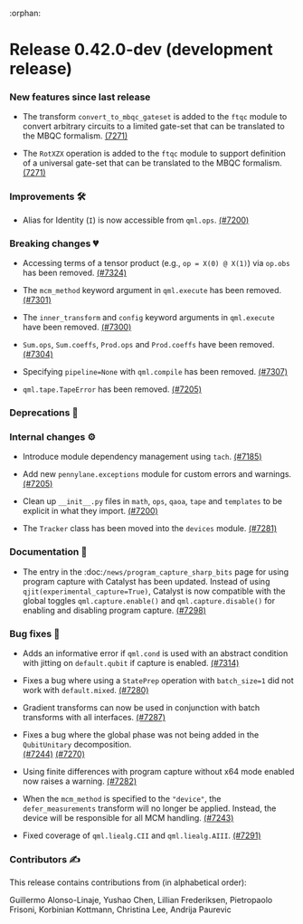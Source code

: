 :orphan:

# Release 0.42.0-dev (development release)

<h3>New features since last release</h3>

* The transform `convert_to_mbqc_gateset` is added to the `ftqc` module to convert arbitrary 
  circuits to a limited gate-set that can be translated to the MBQC formalism.
  [(7271)](https://github.com/PennyLaneAI/pennylane/pull/7271)

* The `RotXZX` operation is added to the `ftqc` module to support definition of a universal
  gate-set that can be translated to the MBQC formalism.
  [(7271)](https://github.com/PennyLaneAI/pennylane/pull/7271)

<h3>Improvements 🛠</h3>

* Alias for Identity (`I`) is now accessible from `qml.ops`.
  [(#7200)](https://github.com/PennyLaneAI/pennylane/pull/7200)

<h3>Breaking changes 💔</h3>

* Accessing terms of a tensor product (e.g., `op = X(0) @ X(1)`) via `op.obs` has been removed.
  [(#7324)](https://github.com/PennyLaneAI/pennylane/pull/7324)

* The `mcm_method` keyword argument in `qml.execute` has been removed.
  [(#7301)](https://github.com/PennyLaneAI/pennylane/pull/7301)

* The `inner_transform` and `config` keyword arguments in `qml.execute` have been removed.
  [(#7300)](https://github.com/PennyLaneAI/pennylane/pull/7300)

* `Sum.ops`, `Sum.coeffs`, `Prod.ops` and `Prod.coeffs` have been removed.
  [(#7304)](https://github.com/PennyLaneAI/pennylane/pull/7304)

* Specifying `pipeline=None` with `qml.compile` has been removed.
  [(#7307)](https://github.com/PennyLaneAI/pennylane/pull/7307)

* `qml.tape.TapeError` has been removed.
  [(#7205)](https://github.com/PennyLaneAI/pennylane/pull/7205)

<h3>Deprecations 👋</h3>

<h3>Internal changes ⚙️</h3>

* Introduce module dependency management using `tach`.
  [(#7185)](https://github.com/PennyLaneAI/pennylane/pull/7185)

* Add new `pennylane.exceptions` module for custom errors and warnings.
  [(#7205)](https://github.com/PennyLaneAI/pennylane/pull/7205)

* Clean up `__init__.py` files in `math`, `ops`, `qaoa`, `tape` and `templates` to be explicit in what they import. 
  [(#7200)](https://github.com/PennyLaneAI/pennylane/pull/7200)
  
* The `Tracker` class has been moved into the `devices` module.
  [(#7281)](https://github.com/PennyLaneAI/pennylane/pull/7281)

<h3>Documentation 📝</h3>

* The entry in the :doc:`/news/program_capture_sharp_bits` page for using program capture with Catalyst
  has been updated. Instead of using ``qjit(experimental_capture=True)``, Catalyst is now compatible 
  with the global toggles ``qml.capture.enable()`` and ``qml.capture.disable()`` for enabling and 
  disabling program capture.
  [(#7298)](https://github.com/PennyLaneAI/pennylane/pull/7298)

<h3>Bug fixes 🐛</h3>

* Adds an informative error if `qml.cond` is used with an abstract condition with
  jitting on `default.qubit` if capture is enabled.
  [(#7314)](https://github.com/PennyLaneAI/pennylane/pull/7314)

* Fixes a bug where using a ``StatePrep`` operation with `batch_size=1` did not work with ``default.mixed``.
  [(#7280)](https://github.com/PennyLaneAI/pennylane/pull/7280)

* Gradient transforms can now be used in conjunction with batch transforms with all interfaces.
  [(#7287)](https://github.com/PennyLaneAI/pennylane/pull/7287)

* Fixes a bug where the global phase was not being added in the ``QubitUnitary`` decomposition.  
  [(#7244)](https://github.com/PennyLaneAI/pennylane/pull/7244)
  [(#7270)](https://github.com/PennyLaneAI/pennylane/pull/7270)

* Using finite differences with program capture without x64 mode enabled now raises a warning.
  [(#7282)](https://github.com/PennyLaneAI/pennylane/pull/7282)

* When the `mcm_method` is specified to the `"device"`, the `defer_measurements` transform will 
  no longer be applied. Instead, the device will be responsible for all MCM handling.
  [(#7243)](https://github.com/PennyLaneAI/pennylane/pull/7243)

* Fixed coverage of `qml.liealg.CII` and `qml.liealg.AIII`.
  [(#7291)](https://github.com/PennyLaneAI/pennylane/pull/7291)

<h3>Contributors ✍️</h3>

This release contains contributions from (in alphabetical order):

Guillermo Alonso-Linaje,
Yushao Chen,
Lillian Frederiksen,
Pietropaolo Frisoni,
Korbinian Kottmann,
Christina Lee,
Andrija Paurevic
